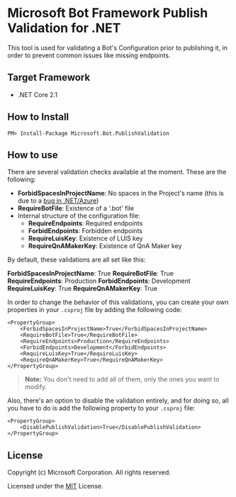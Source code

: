 # Microsoft Bot Framework Publish Validation for .NET

This tool is used for validating a Bot's Configuration prior to publishing it, in order to prevent common issues like missing endpoints.

## Target Framework

* .NET Core 2.1

## How to Install
  
  ```
  PM> Install-Package Microsoft.Bot.PublishValidation
  ```
  
## How to use

There are several validation checks available at the moment. These are the following:
- **ForbidSpacesInProjectName**: No spaces in the Project's name (this is due to a [bug in .NET/Azure](https://github.com/aspnet/websdk/issues/237))
- **RequireBotFile**: Existence of a '.bot' file
- Internal structure of the configuration file:
    - **RequireEndpoints**: Required endpoints  
    - **ForbidEndpoints**: Forbidden endpoints
    - **RequireLuisKey**: Existence of LUIS key
    - **RequireQnAMakerKey**: Existence of QnA Maker key

By default, these validations are all set like this:

**ForbidSpacesInProjectName**: True
**RequireBotFile**: True
**RequireEndpoints**: Production
**ForbidEndpoints**: Development
**RequireLuisKey**: True
**RequireQnAMakerKey**: True


In order to change the behavior of this validations, you can create your own properties in your `.csproj` file by adding the following code:

```.csproj
<PropertyGroup>
    <ForbidSpacesInProjectName>True</ForbidSpacesInProjectName>
    <RequireBotFile>True</RequireBotFile>
    <RequireEndpoints>Production</RequireEndpoints>
    <ForbidEndpoints>Development</ForbidEndpoints>
    <RequireLuisKey>True</RequireLuisKey>
    <RequireQnAMakerKey>True</RequireQnAMakerKey>
</PropertyGroup>
```
> **Note:** You don't need to add all of them, only the ones you want to modify.

Also, there's an option to disable the validation entirely, and for doing so, all you have to do is add the following property to your `.csproj` file:

```.csproj
<PropertyGroup>
    <DisablePublishValidation>True</DisablePublishValidation>
</PropertyGroup>
```

## License

Copyright (c) Microsoft Corporation. All rights reserved.

Licensed under the [MIT](https://github.com/Microsoft/vscode/blob/master/LICENSE.txt) License.

